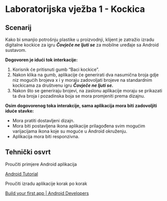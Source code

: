 # Laboratorijska vježba 1 - Kockica

## Scenarij

Kako bi smanjio potrošnju plastike u proizvodnji, klijent je zatražio izradu digitalne kockice za igru ***Čovječe ne ljuti se*** za mobilne uređaje sa Android sustavom. 

**Dogovoren je idući tok interkacije:**

1. Korisnik će pritisnuti gumb “Baci kockice”.
2. Nakon klika na gumb, aplikacije će generirati dva nasumična broja gdje niz mogućih brojeva x i y moraju zadovoljati brojeve na standardnim kockicama za društvenu igru ***Čovječe ne ljuti se.***
3. Nakon što se generiraju brojevi, na zaslonu aplikacije moraju se prikazati ta dva broja i pozadinska boja se mora promjeniti prema dizajnu.

**Osim dogovorenog toka interakcije, sama aplikacija mora biti zadovoljiti iduće stavke:**

- Mora pratiti dostavljeni dizajn.
- Mora biti postavljena ikona aplikacije prilagođena svim mogućim varijacijama ikona koje su moguće u Android okruženju.
- Aplikacija mora biti responzivna.

## Tehnički osvrt

Proučiti primjere Android aplikacija

[Android Tutorial](https://www.tutorialspoint.com/android/index.htm)

Proučiti izradu aplikacije korak po korak

[Build your first app | Android Developers](https://developer.android.com/training/basics/firstapp)
